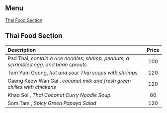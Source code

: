 ## Menu

 [Thai Food Section](#thai-food-section)


## Thai Food Section


| Description                                                                            | Price |
|:---------------------------------------------------------------------------------------|:-----:|
| Pad Thai, *contain a rice noodles, shrimp, peanuts, a scrambled egg, and bean sprouts* |  100  |
| Tom Yum Goong, *hot and sour Thai soups with shrimps*                                  |  120  |
| Gaeng Keow Wan Gai , *coconut milk and fresh green chilies with chickens*              |  120  |
| Khao Soi , *Thai Coconut Curry Noodle Soup*                                            |  80   |
| Som Tam , *Spicy Green Papaya Salad*                                                   |  120  |
